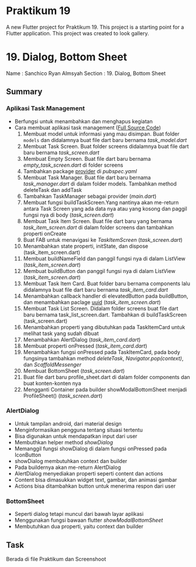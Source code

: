 # Praktikum 19

A new Flutter project for Praktikum 19. This project is a starting point for a Flutter application. This project was created to look gallery.

# 19. Dialog, Bottom Sheet

Name    : Sanchico Ryan Almsyah
Section : 19. Dialog, Bottom Sheet

## Summary
### Aplikasi Task Management
- Berfungsi untuk menambahkan dan menghapus kegiatan
- Cara membuat aplikasi task management ([Full Source Code](https://drive.google.com/file/d/1iH20ZSmwmDA4gWYsC8sVZYcGL2S3IxXh/view))
    1. Membuat model untuk informasi yang mau disimpan. Buat folder `models` dan didalamnya buat file dart baru bernama *task_model.dart*
    2. Membuat Task Screen. Buat folder screens didalamnya buat file dart baru bernama *task_screen.dart*
    3. Membuat Empty Screen. Buat file dart baru bernama *empty_task_screen.dart* di folder screens 
    4. Tambahkan package [provider](https://pub.dev/packages/provider) di *pubspec.yaml*
    5. Membuat Task Manager. Buat file dart baru bernama *task_manager.dart* di dalam folder models. Tambahkan method deleteTask dan addTask
    6. Tambahkan TaskManager sebagai provider (*main.dart*)
    7. Membuat fungsi buildTaskScreen.Yang nantinya akan me-return antara Task Screen yang ada data nya atau yang kosong dan paggil fungsi nya di body (*task_screen.dart*)
    8. Membuat Task Item Screen. Buat file dart baru yang bernama *task_item_screen.dart* di dalam folder screens dan tambahkan properti onCreate
    9. Buat FAB untuk menavigasi ke *TaskItemScreen* (*task_screen.dart*)
    10. Menambahkan state properti, initState, dan dispose (task_item_screen.dart)
    11. Membuat buildNameField dan panggil fungsi nya di dalam ListView (*task_item_screen.dart*)
    12. Membuat buildButton dan panggil fungsi nya di dalam ListView (*task_item_screen.dart*)
    13. Membuat Task Item Card. Buat folder baru bernama components lalu didalamnya buat file dart baru bernama *task_item_card.dart*
    14. Menambahkan callback handler di elevatedButton pada buildButton, dan menambahkan paclage [uuid](https://pub.dev/packages/uuid) (*task_item_screen.dart*)
    15. Membuat Task List Screen. Didalam folder screens buat file dart baru bernama task_list_screen.dart. Tambahkan di buildTaskScreen (task_screen.dart)
    16. Menambahkan properti yang dibutuhkan pada TaskItemCard untuk melihat task yang sudah dibuat
    17. Menambahkan AlertDialog (*task_item_card.dart*)
    18. Membuat properti onPressed (*task_item_card.dart*)
    19. Menambahkan fungsi onPressed pada TaskItemCard, pada body fungsinya tambahkan method *deleteTask*, *Navigator.pop(context)*, dan *ScaffoldMessenger*
    20. Membuat BottomSheet (*task_screen.dart*)
    21. Buat file dart baru profile_sheet.dart di dalam folder components dan buat konten-konten nya
    22. Mengganti Container pada builder showModalBottomSheet menjadi ProfileSheet() (*task_screen.dart*)

### AlertDialog
- Untuk tampilan android, dari material design
- Menginformasikan pengguna tentang situasi tertentu
- Bisa digunakan untuk mendapatkan input dari user
- Membuthkan helper method *showDialog*
- Memanggil fungsi showDialog di dalam fungsi onPressed pada IconButton
- showDialog membutuhkan context dan builder
- Pada buildernya akan me-return AlertDialog
- AlertDialog menyediakan properti seperti content dan actions
- Content bisa dimasukkan widget text, gambar, dan animasi gambar
- Actions bisa ditambahkan button untuk menerima respon dari user

### BottomSheet
- Seperti dialog tetapi muncul dari bawah layar aplikasi
- Menggunakan fungsi bawaan flutter *showModalBottomSheet*
- Membutuhkan dua properti, yaitu context dan builder

## Task
 Berada di file Praktikum dan Screenshoot
 